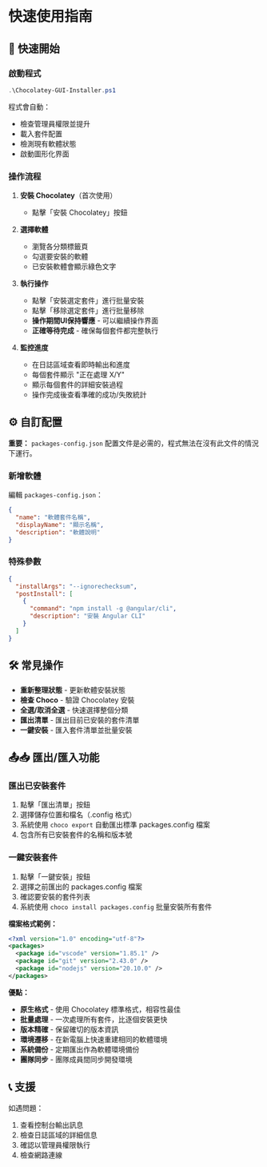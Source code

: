 # 快速使用指南

## 🚀 快速開始

### 啟動程式
```powershell
.\Chocolatey-GUI-Installer.ps1
```

程式會自動：
- 檢查管理員權限並提升
- 載入套件配置
- 檢測現有軟體狀態
- 啟動圖形化界面

### 操作流程

1. **安裝 Chocolatey**（首次使用）
   - 點擊「安裝 Chocolatey」按鈕

2. **選擇軟體**
   - 瀏覽各分類標籤頁
   - 勾選要安裝的軟體
   - 已安裝軟體會顯示綠色文字

3. **執行操作**
   - 點擊「安裝選定套件」進行批量安裝
   - 點擊「移除選定套件」進行批量移除
   - **操作期間UI保持響應** - 可以繼續操作界面
   - **正確等待完成** - 確保每個套件都完整執行

4. **監控進度**
   - 在日誌區域查看即時輸出和進度
   - 每個套件顯示 "正在處理 X/Y"
   - 顯示每個套件的詳細安裝過程
   - 操作完成後查看準確的成功/失敗統計

## ⚙️ 自訂配置

**重要：** `packages-config.json` 配置文件是必需的，程式無法在沒有此文件的情況下運行。

### 新增軟體
編輯 `packages-config.json`：
```json
{
  "name": "軟體套件名稱",
  "displayName": "顯示名稱", 
  "description": "軟體說明"
}
```

### 特殊參數
```json
{
  "installArgs": "--ignorechecksum",
  "postInstall": [
    {
      "command": "npm install -g @angular/cli",
      "description": "安裝 Angular CLI"
    }
  ]
}
```

## 🛠️ 常見操作

- **重新整理狀態** - 更新軟體安裝狀態
- **檢查 Choco** - 驗證 Chocolatey 安裝
- **全選/取消全選** - 快速選擇整個分類
- **匯出清單** - 匯出目前已安裝的套件清單
- **一鍵安裝** - 匯入套件清單並批量安裝

## 📤📥 匯出/匯入功能

### 匯出已安裝套件
1. 點擊「匯出清單」按鈕
2. 選擇儲存位置和檔名（.config 格式）
3. 系統使用 `choco export` 自動匯出標準 packages.config 檔案
4. 包含所有已安裝套件的名稱和版本號

### 一鍵安裝套件
1. 點擊「一鍵安裝」按鈕
2. 選擇之前匯出的 packages.config 檔案
3. 確認要安裝的套件列表
4. 系統使用 `choco install packages.config` 批量安裝所有套件

**檔案格式範例：**
```xml
<?xml version="1.0" encoding="utf-8"?>
<packages>
  <package id="vscode" version="1.85.1" />
  <package id="git" version="2.43.0" />
  <package id="nodejs" version="20.10.0" />
</packages>
```

**優點：**
- **原生格式** - 使用 Chocolatey 標準格式，相容性最佳
- **批量處理** - 一次處理所有套件，比逐個安裝更快
- **版本精確** - 保留確切的版本資訊
- **環境遷移** - 在新電腦上快速重建相同的軟體環境
- **系統備份** - 定期匯出作為軟體環境備份
- **團隊同步** - 團隊成員間同步開發環境

## 📞 支援

如遇問題：
1. 查看控制台輸出訊息
2. 檢查日誌區域的詳細信息
3. 確認以管理員權限執行
4. 檢查網路連線